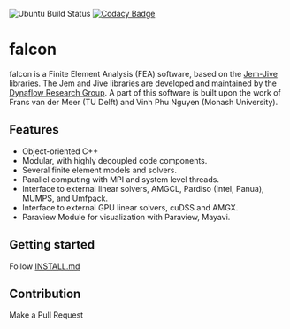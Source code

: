 ![Ubuntu Build Status](https://github.com/ritukeshbharali/falcon/actions/workflows/ci.yml/badge.svg)
[![Codacy Badge](https://app.codacy.com/project/badge/Grade/f42e24ea5ca64976a8212c7318f3e648)](https://app.codacy.com/gh/ritukeshbharali/falcon/dashboard?utm_source=gh&utm_medium=referral&utm_content=&utm_campaign=Badge_grade)

falcon
================

falcon is a Finite Element Analysis (FEA) software, based on the <a href="https://software.dynaflow.com/jive/" target="_blank">Jem-Jive</a> libraries. The Jem and Jive libraries are developed and maintained by the <a href="https://dynaflow.com/" target="_blank">Dynaflow Research Group</a>. A part of this software is built upon the work of Frans van der Meer (TU Delft) and Vinh Phu Nguyen (Monash University). 

Features
---------------
- Object-oriented C++
- Modular, with highly decoupled code components.
- Several finite element models and solvers.
- Parallel computing with MPI and system level threads.
- Interface to external linear solvers, AMGCL, Pardiso (Intel, Panua), MUMPS, and Umfpack.
- Interface to external GPU linear solvers, cuDSS and AMGX.
- Paraview Module for visualization with Paraview, Mayavi.

Getting started
---------------

Follow [INSTALL.md](https://github.com/ritukeshbharali/falcon/blob/main/INSTALL.md)

Contribution
---------------

Make a Pull Request